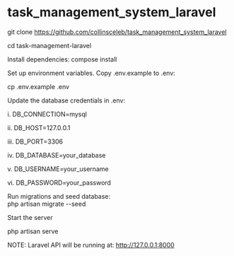 # task_management_system_laravel


git clone https://github.com/collinsceleb/task_management_system_laravel

cd task-management-laravel

Install dependencies: compose install

Set up environment variables. Copy .env.example to .env:

cp .env.example .env

Update the database credentials in .env:

i. DB_CONNECTION=mysql

ii. DB_HOST=127.0.0.1

iii. DB_PORT=3306

iv. DB_DATABASE=your_database

v. DB_USERNAME=your_username

vi. DB_PASSWORD=your_password

Run migrations and seed database:   
php artisan migrate --seed

Start the server

php artisan serve

NOTE: Laravel API will be running at:   http://127.0.0.1:8000
